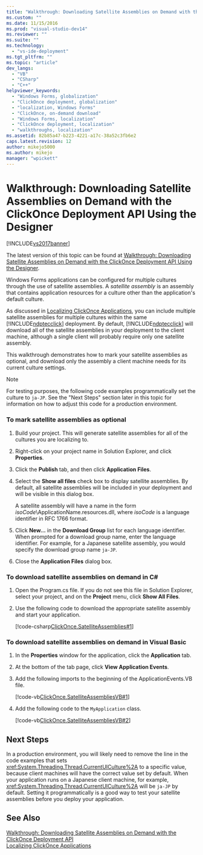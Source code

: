 ```yaml
---
title: "Walkthrough: Downloading Satellite Assemblies on Demand with the ClickOnce Deployment API Using the Designer | Microsoft Docs"
ms.custom: ""
ms.date: 11/15/2016
ms.prod: "visual-studio-dev14"
ms.reviewer: ""
ms.suite: ""
ms.technology: 
  - "vs-ide-deployment"
ms.tgt_pltfrm: ""
ms.topic: "article"
dev_langs: 
  - "VB"
  - "CSharp"
  - "C++"
helpviewer_keywords: 
  - "Windows Forms, globalization"
  - "ClickOnce deployment, globalization"
  - "localization, Windows Forms"
  - "ClickOnce, on-demand download"
  - "Windows Forms, localization"
  - "ClickOnce deployment, localization"
  - "walkthroughs, localization"
ms.assetid: 82b85a47-b223-4221-a17c-38a52c3fb6e2
caps.latest.revision: 12
author: mikejo5000
ms.author: mikejo
manager: "wpickett"
---
```

# Walkthrough: Downloading Satellite Assemblies on Demand with the ClickOnce Deployment API Using the Designer
[!INCLUDE[vs2017banner](../includes/vs2017banner.md)]

The latest version of this topic can be found at [Walkthrough: Downloading Satellite Assemblies on Demand with the ClickOnce Deployment API Using the Designer](https://docs.microsoft.com/visualstudio/deployment/walkthrough-downloading-satellite-assemblies-on-demand-with-the-clickonce-deployment-api-using-the-designer).  
  
Windows Forms applications can be configured for multiple cultures through the use of satellite assemblies. A *satellite assembly* is an assembly that contains application resources for a culture other than the application's default culture.  
  
 As discussed in [Localizing ClickOnce Applications](../deployment/localizing-clickonce-applications.md), you can include multiple satellite assemblies for multiple cultures within the same [!INCLUDE[ndptecclick](../includes/ndptecclick-md.md)] deployment. By default, [!INCLUDE[ndptecclick](../includes/ndptecclick-md.md)] will download all of the satellite assemblies in your deployment to the client machine, although a single client will probably require only one satellite assembly.  
  
 This walkthrough demonstrates how to mark your satellite assemblies as optional, and download only the assembly a client machine needs for its current culture settings.  
  
> [!NOTE]
>  For testing purposes, the following code examples programmatically set the culture to `ja-JP`. See the "Next Steps" section later in this topic for information on how to adjust this code for a production environment.  
  
### To mark satellite assemblies as optional  
  
1.  Build your project. This will generate satellite assemblies for all of the cultures you are localizing to.  
  
2.  Right-click on your project name in Solution Explorer, and click **Properties**.  
  
3.  Click the **Publish** tab, and then click **Application Files**.  
  
4.  Select the **Show all files** check box to display satellite assemblies. By default, all satellite assemblies will be included in your deployment and will be visible in this dialog box.  
  
     A satellite assembly will have a name in the form *isoCode*\ApplicationName.resources.dll, where *isoCode* is a language identifier in RFC 1766 format.  
  
5.  Click **New...** in the **Download Group** list for each language identifier. When prompted for a download group name, enter the language identifier. For example, for a Japanese satellite assembly, you would specify the download group name `ja-JP`.  
  
6.  Close the **Application Files** dialog box.  
  
### To download satellite assemblies on demand in C#  
  
1.  Open the Program.cs file. If you do not see this file in Solution Explorer, select your project, and on the **Project** menu, click **Show All Files**.  
  
2.  Use the following code to download the appropriate satellite assembly and start your application.  
  
     [!code-csharp[ClickOnce.SatelliteAssemblies#1](../snippets/csharp/VS_Snippets_Winforms/ClickOnce.SatelliteAssemblies/CS/Program.cs#1)]  
  
### To download satellite assemblies on demand in Visual Basic  
  
1.  In the **Properties** window for the application, click the **Application** tab.  
  
2.  At the bottom of the tab page, click **View Application Events**.  
  
3.  Add the following imports to the beginning of the ApplicationEvents.VB file.  
  
     [!code-vb[ClickOnce.SatelliteAssembliesVB#1](../snippets/visualbasic/VS_Snippets_Winforms/ClickOnce.SatelliteAssembliesVB/VB/ApplicationEvents.vb#1)]  
  
4.  Add the following code to the `MyApplication` class.  
  
     [!code-vb[ClickOnce.SatelliteAssembliesVB#2](../snippets/visualbasic/VS_Snippets_Winforms/ClickOnce.SatelliteAssembliesVB/VB/ApplicationEvents.vb#2)]  
  
## Next Steps  
 In a production environment, you will likely need to remove the line in the code examples that sets <xref:System.Threading.Thread.CurrentUICulture%2A> to a specific value, because client machines will have the correct value set by default. When your application runs on a Japanese client machine, for example, <xref:System.Threading.Thread.CurrentUICulture%2A> will be `ja-JP` by default. Setting it programmatically is a good way to test your satellite assemblies before you deploy your application.  
  
## See Also  
 [Walkthrough: Downloading Satellite Assemblies on Demand with the ClickOnce Deployment API](../deployment/walkthrough-downloading-satellite-assemblies-on-demand-with-the-clickonce-deployment-api.md)   
 [Localizing ClickOnce Applications](../deployment/localizing-clickonce-applications.md)



